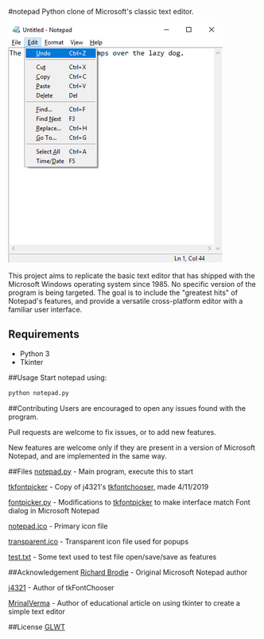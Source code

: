 #notepad
Python clone of Microsoft's classic text editor.

![image](notepad.png)

This project aims to replicate the basic text editor that has shipped with the Microsoft Windows operating system since 1985. No specific version of the program is being targeted. The goal is to include the "greatest hits" of Notepad's features, and provide a versatile cross-platform editor with a familiar user interface.    

## Requirements
 - Python 3
 - Tkinter

##Usage
Start notepad using: 
```bash
python notepad.py
``` 

##Contributing
Users are encouraged to open any issues found with the program.

Pull requests are welcome to fix issues, or to add new features.

New features are welcome only if they are present in a version of Microsoft Notepad, and are implemented in the same way. 

##Files
[notepad.py](notepad.py) - Main program, execute this to start

[tkfontpicker](tkfontchooser.py) - Copy of j4321's [tkfontchooser](www.github.com/j4321/tkfontchooser/), made 4/11/2019

[fontpicker.py](fontpicker.py) - Modifications to [tkfontpicker](tkfontchooser.py) to make interface match Font dialog in Microsoft Notepad

[notepad.ico](notepad.ico) - Primary icon file

[transparent.ico](transparent.ico) - Transparent icon file used for popups

[test.txt](test.txt) - Some text used to test file open/save/save as features

##Acknowledgement
[Richard Brodie](https://en.wikipedia.org/wiki/Richard_Brodie_(programmer)/) - Original Microsoft Notepad author

[j4321](www.github.com/j4321/) - Author of tkFontChooser

[MrinalVerma](https://www.geeksforgeeks.org/make-notepad-using-tkinter/) - Author of educational article on using tkinter to create a simple text editor

##License
[GLWT](LICENSE)
